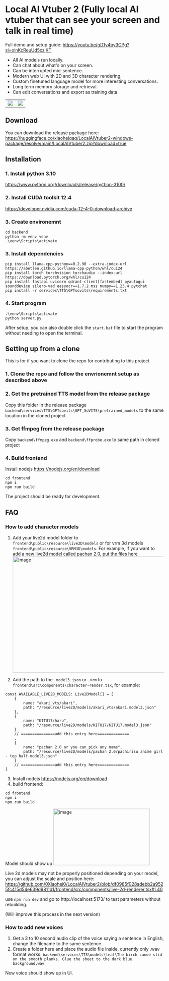 # Local AI Vtuber 2 (Fully local AI vtuber that can see your screen and talk in real time)

Full demo and setup guide: https://youtu.be/gD1y4by3CPg?si=oinKcReuUd5xzjKT

- All AI models run locally.
- Can chat about what's on your screen.
- Can be interrupted mid-sentence.
- Modern web UI with 2D and 3D character rendering.
- Custom finetuned language model for more interesting conversations.
- Long term memory storage and retrieval.
- Can edit conversations and export as training data.

  
<table>
  <tr>
    <td><img src="https://github.com/user-attachments/assets/f2a88171-f99b-4a78-a0d7-a03cc380c841" /></td>
    <td><img src="https://github.com/user-attachments/assets/26ccf81d-bfe7-444f-944b-116fb7af4fa5" /></td>
  </tr>
</table>

## Download
You can download the release package here:
https://huggingface.co/xiaoheiqaq/LocalAiVtuber2-windows-package/resolve/main/LocalAIVtuber2.zip?download=true

## Installation

### 1. Install python 3.10
https://www.python.org/downloads/release/python-3100/

### 2. Install CUDA toolkit 12.4
https://developer.nvidia.com/cuda-12-4-0-download-archive

### 3. Create environemnt
```
cd backend
python -m venv venv
.\venv\Scripts\activate
```

### 3. Install dependencies
```
pip install llama-cpp-python==0.2.90 --extra-index-url https://abetlen.github.io/llama-cpp-python/whl/cu124
pip install torch torchvision torchaudio --index-url https://download.pytorch.org/whl/cu124
pip install fastapi uvicorn qdrant-client[fastembed] pyautogui  sounddevice silero-vad easyocr==1.7.2 mss numpy==1.23.4 pytchat
pip install -r services\TTS\GPTsovits\requirements.txt
```

### 4. Start program
```
.\venv\Scripts\activate
python server.py
```

After setup, you can also double click the ```start.bat``` file to start the program without needing to open the terminal.



## Setting up from a clone
This is for if you want to clone the repo for contributing to this project

### 1. Clone the repo and follow the envrionemnt setup as described above


### 2. Get the pretrained TTS model from the release package
Copy this folder in the release package 
```backend\services\TTS\GPTsovits\GPT_SoVITS\pretrained_models``` to the same location in the cloned project.


### 3. Get ffmpeg from the release package
Copy ```backend\ffmpeg.exe``` and ```backend\ffprobe.exe``` to same path in cloned project


### 4. Build frontend

Install nodejs https://nodejs.org/en/download

```
cd frontend
npm i
npm run build
```

The project should be ready for development.

## FAQ
### How to add character models
1. Add your live2d model folder to ```frontend\public\resource\live2D\models``` or for vrm 3d models ```frontend\public\resource\VRM3D\models```. For example, if you want to add a new live2d model called pachan 2.0, put the files here
   <img width="521" height="368" alt="image" src="https://github.com/user-attachments/assets/06f0a983-0ced-484d-a40e-e55b5a763b2f" />

2. Add the path to the ```.model3.json``` or ```.vrm``` to ```frontend\src\components\character-render.tsx```, for example:
```
const AVAILABLE_LIVE2D_MODELS: Live2DModel[] = [
    {
        name: "akari_vts/akari",
        path: "/resource/live2D/models/akari_vts/akari.model3.json"
    },
    {
        name: "KITU17/haru",
        path: "/resource/live2D/models/KITU17/KITU17.model3.json"
    }
    // ===============add this entry here==============
    ,
    {
        name: "pachan 2.0 or you can pick any name",
        path: "/resource/live2D/models/pachan 2.0/pachirisu anime girl - top half.model3.json"
    }
    // ===============add this entry here==============
]
```
3. Install nodejs https://nodejs.org/en/download
4. build frontend:
```
cd frontend
npm i
npm run build
```

Model should show up
<img width="307" height="179" alt="image" src="https://github.com/user-attachments/assets/6ca522f5-a70e-4286-b76a-f0e3071ae71c" />

Live 2d models may not be properly positioned depending on your model, you can adjust the scale and position here:
https://github.com/0Xiaohei0/LocalAIVtuber2/blob/df0985f028adebb2a9525fc415d54e639d9811d1/frontend/src/components/live-2d-renderer.tsx#L40

use ```npm run dev``` and go to http://localhost:5173/ to test parameters without rebuilding.

(Will improve this process in the next version)

### How to add new voices
1. Get a 3 to 10 second audio clip of the voice saying a sentence in English, change the filename to the same sentence.
2. Create a folder here and place the audio file inside, currently only .wav format works. ```backend\services\TTS\models\leaf\The birch canoe slid on the smooth planks. Glue the sheet to the dark blue background.wav```

New voice should show up in UI.
